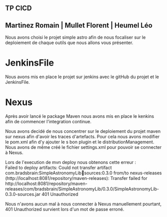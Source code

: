## TP CICD
## Martinez Romain | Mullet Florent | Heumel Léo

Nous avons choisi le projet simple astro afin de nous focaliser sur le deploiement de chaque outils que nous allons vous présenter.

# JenkinsFile

Nous avons mis en place le projet sur jenkins avec le gitHub du projet et le JenkinsFile.
# Nexus

Après avoir lancé le package Maven nous avons mis en place le kenkins afin de commencer l'integration continue.

Nous avons decidé de nous concentrer sur le deploiement du projet maven sur nexus afin d'avoir les traces d'artefacts.
Pour cela nous avons modifier le pom.xml afin d'y ajouter le s bon plugin et le distributionManagement. Nous avons de même créé le fichier settings.xml pour pouvoir se connecter à Nexus.

Lors de l'execution de mvn deploy nous obtenons cette erreur :  
Failed to deploy artifacts: Could not transfer artifact com.bradsbrain:SimpleAstronomyLib:jar:sources:0.3.0 from/to nexus-releases (http://localhost:8081/repository/maven-releases): Transfer failed for http://localhost:8081/repository/maven-releases/com/bradsbrain/SimpleAstronomyLib/0.3.0/SimpleAstronomyLib-0.3.0-sources.jar 401 Unauthorized 

Nous n'avons aucun mal à nous connecter à Nexus manuellement pourtant, 401 Unauthorized survient lors d'un mot de passe erroné.